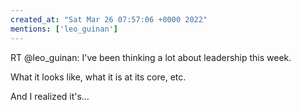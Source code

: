 ```yaml
---
created_at: "Sat Mar 26 07:57:06 +0000 2022"
mentions: ['leo_guinan']
---
```


RT @leo_guinan: I've been thinking a lot about leadership this week.

What it looks like, what it is at its core, etc.

And I realized it's…